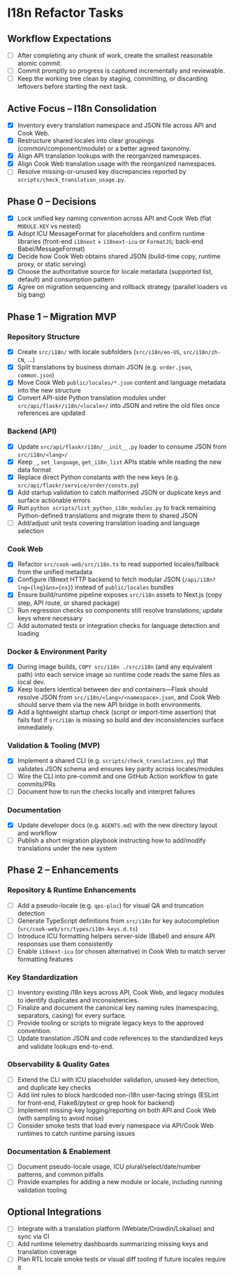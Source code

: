 # I18n Refactor Tasks

## Workflow Expectations
- [ ] After completing any chunk of work, create the smallest reasonable atomic commit.
- [ ] Commit promptly so progress is captured incrementally and reviewable.
- [ ] Keep the working tree clean by staging, committing, or discarding leftovers before starting the next task.

## Active Focus – I18n Consolidation
- [x] Inventory every translation namespace and JSON file across API and Cook Web.
- [x] Restructure shared locales into clear groupings (common/component/module) or a better agreed taxonomy.
- [x] Align API translation lookups with the reorganized namespaces.
- [x] Align Cook Web translation usage with the reorganized namespaces.
- [ ] Resolve missing-or-unused key discrepancies reported by `scripts/check_translation_usage.py`.

## Phase 0 – Decisions
- [x] Lock unified key naming convention across API and Cook Web (flat `MODULE.KEY` vs nested)
- [x] Adopt ICU MessageFormat for placeholders and confirm runtime libraries (front-end `i18next` + `i18next-icu` or `FormatJS`; back-end Babel/MessageFormat)
- [x] Decide how Cook Web obtains shared JSON (build-time copy, runtime proxy, or static serving)
- [x] Choose the authoritative source for locale metadata (supported list, default) and consumption pattern
- [x] Agree on migration sequencing and rollback strategy (parallel loaders vs big bang)

## Phase 1 – Migration MVP

### Repository Structure
- [x] Create `src/i18n/` with locale subfolders (`src/i18n/en-US`, `src/i18n/zh-CN`, ...)
- [x] Split translations by business domain JSON (e.g. `order.json`, `common.json`)
- [x] Move Cook Web `public/locales/*.json` content and language metadata into the new structure
- [x] Convert API-side Python translation modules under `src/api/flaskr/i18n/<locale>/` into JSON and retire the old files once references are updated

### Backend (API)
- [x] Update `src/api/flaskr/i18n/__init__.py` loader to consume JSON from `src/i18n/<lang>/`
- [x] Keep `_`, `set_language`, `get_i18n_list` APIs stable while reading the new data format
- [x] Replace direct Python constants with the new keys (e.g. `src/api/flaskr/service/order/consts.py`)
- [x] Add startup validation to catch malformed JSON or duplicate keys and surface actionable errors
- [x] Run `python scripts/list_python_i18n_modules.py` to track remaining Python-defined translations and migrate them to shared JSON
- [ ] Add/adjust unit tests covering translation loading and language selection

### Cook Web
- [x] Refactor `src/cook-web/src/i18n.ts` to read supported locales/fallback from the unified metadata
- [x] Configure i18next HTTP backend to fetch modular JSON (`/api/i18n?lng={lng}&ns={ns}`) instead of `public/locales` bundles
- [x] Ensure build/runtime pipeline exposes `src/i18n` assets to Next.js (copy step, API route, or shared package)
- [ ] Run regression checks so components still resolve translations; update keys where necessary
- [ ] Add automated tests or integration checks for language detection and loading

### Docker & Environment Parity
- [x] During image builds, `COPY src/i18n ./src/i18n` (and any equivalent path) into each service image so runtime code reads the same files as local dev.
- [x] Keep loaders identical between dev and containers—Flask should resolve JSON from `src/i18n/<lang>/<namespace>.json`, and Cook Web should serve them via the new API bridge in both environments.
- [x] Add a lightweight startup check (script or import-time assertion) that fails fast if `src/i18n` is missing so build and dev inconsistencies surface immediately.

### Validation & Tooling (MVP)
- [x] Implement a shared CLI (e.g. `scripts/check_translations.py`) that validates JSON schema and ensures key parity across locales/modules
- [ ] Wire the CLI into pre-commit and one GitHub Action workflow to gate commits/PRs
- [ ] Document how to run the checks locally and interpret failures

### Documentation
- [x] Update developer docs (e.g. `AGENTS.md`) with the new directory layout and workflow
- [ ] Publish a short migration playbook instructing how to add/modify translations under the new system

## Phase 2 – Enhancements

### Repository & Runtime Enhancements
- [ ] Add a pseudo-locale (e.g. `qps-ploc`) for visual QA and truncation detection
- [ ] Generate TypeScript definitions from `src/i18n` for key autocompletion (`src/cook-web/src/types/i18n-keys.d.ts`)
- [ ] Introduce ICU formatting helpers server-side (Babel) and ensure API responses use them consistently
- [ ] Enable `i18next-icu` (or chosen alternative) in Cook Web to match server formatting features

### Key Standardization
- [ ] Inventory existing i18n keys across API, Cook Web, and legacy modules to identify duplicates and inconsistencies.
- [ ] Finalize and document the canonical key naming rules (namespacing, separators, casing) for every surface.
- [ ] Provide tooling or scripts to migrate legacy keys to the approved convention.
- [ ] Update translation JSON and code references to the standardized keys and validate lookups end-to-end.

### Observability & Quality Gates
- [ ] Extend the CLI with ICU placeholder validation, unused-key detection, and duplicate key checks
- [ ] Add lint rules to block hardcoded non-i18n user-facing strings (ESLint for front-end, Flake8/pytest or grep hook for backend)
- [ ] Implement missing-key logging/reporting on both API and Cook Web (with sampling to avoid noise)
- [ ] Consider smoke tests that load every namespace via API/Cook Web runtimes to catch runtime parsing issues

### Documentation & Enablement
- [ ] Document pseudo-locale usage, ICU plural/select/date/number patterns, and common pitfalls
- [ ] Provide examples for adding a new module or locale, including running validation tooling

## Optional Integrations
- [ ] Integrate with a translation platform (Weblate/Crowdin/Lokalise) and sync via CI
- [ ] Add runtime telemetry dashboards summarizing missing keys and translation coverage
- [ ] Plan RTL locale smoke tests or visual diff tooling if future locales require it
